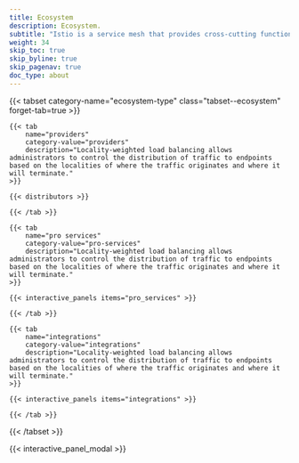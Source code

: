 ```yaml
---
title: Ecosystem
description: Ecosystem.
subtitle: "Istio is a service mesh that provides cross-cutting functions that all micro services environments need. You can get Istio from 27 distributors"
weight: 34
skip_toc: true
skip_byline: true
skip_pagenav: true
doc_type: about
---
```

[comment]: <> (TODO: Replace placeholders)

{{< tabset category-name="ecosystem-type" class="tabset--ecosystem" forget-tab=true >}}

    {{< tab
        name="providers"
        category-value="providers"
        description="Locality-weighted load balancing allows administrators to control the distribution of traffic to endpoints based on the localities of where the traffic originates and where it will terminate."
    >}}

    {{< distributors >}}

    {{< /tab >}}

    {{< tab
        name="pro services"
        category-value="pro-services"
        description="Locality-weighted load balancing allows administrators to control the distribution of traffic to endpoints based on the localities of where the traffic originates and where it will terminate."
    >}}

    {{< interactive_panels items="pro_services" >}}

    {{< /tab >}}

    {{< tab
        name="integrations"
        category-value="integrations"
        description="Locality-weighted load balancing allows administrators to control the distribution of traffic to endpoints based on the localities of where the traffic originates and where it will terminate."
    >}}

    {{< interactive_panels items="integrations" >}}

    {{< /tab >}}

{{< /tabset >}}

{{< interactive_panel_modal >}}